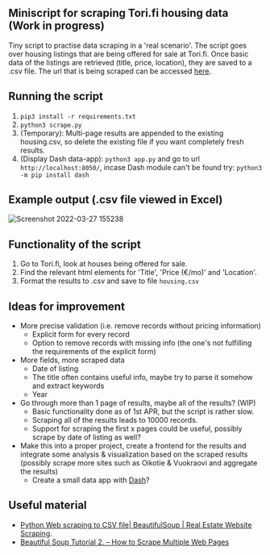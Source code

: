 ## Miniscript for scraping Tori.fi housing data (Work in progress)

Tiny script to practise data scraping in a 'real scenario'. The script goes over housing listings that are being offered for sale at Tori.fi. Once basic data of the listings are retrieved (title, price, location), they are saved to a .csv file. The url that is being scraped can be accessed [here](https://www.tori.fi/koko_suomi/asunnot/myytavat_asunnot?ca=18&cg=1010&c=1012&w=3&o=1).

## Running the script

1. `pip3 install -r requirements.txt`
2. `python3 scrape.py`
3. (Temporary): Multi-page results are appended to the existing housing.csv, so delete the existing file if you want completely fresh results.
4. (Display Dash data-app): `python3 app.py` and go to url `http://localhost:8050/`, incase Dash module can't be found try: `python3 -m pip install dash`

## Example output (.csv file viewed in Excel)
![Screenshot 2022-03-27 155238](https://user-images.githubusercontent.com/85210617/160282329-31d99f00-9f09-4339-a1ad-2010be32bb60.png)

## Functionality of the script

1. Go to Tori.fi, look at houses being offered for sale.
2. Find the relevant html elements for 'Title', 'Price (€/mo)' and 'Location'.
4. Format the results to .csv and save to file `housing.csv`

## Ideas for improvement

- More precise validation (i.e. remove records without pricing information)
    - Explicit form for every record
    - Option to remove records with missing info (the one's not fulfilling the requirements of the explicit form)
- More fields, more scraped data
    - Date of listing
    - The title often contains useful info, maybe try to parse it somehow and extract keywords
    - Year 
- Go through more than 1 page of results, maybe all of the results? (WIP)
    - Basic functionality done as of 1st APR, but the script is rather slow.
    - Scraping all of the results leads to 10000 records.
    - Support for scraping the first x pages could be useful, possibly scrape by date of listing as well?
- Make this into a proper project, create a frontend for the results and integrate some analysis & visualization based on the scraped results (possibly scrape more sites such as Oikotie & Vuokraovi and aggregate the results)
    - Create a small data app with [Dash](https://dash.plotly.com/)?

## Useful material

- [Python Web scraping to CSV file| BeautifulSoup | Real Estate Website Scraping](https://www.youtube.com/watch?v=RvCBzhhydNk).
- [Beautiful Soup Tutorial 2. – How to Scrape Multiple Web Pages](https://data36.com/scrape-multiple-web-pages-beautiful-soup-tutorial/)
